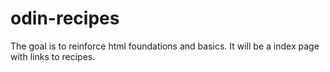 # odin-recipes
The goal is to reinforce html foundations and basics.
It will be a index page with links to recipes.